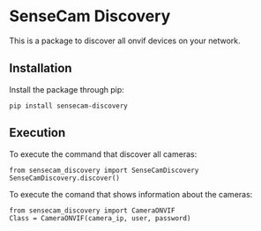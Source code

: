 # SenseCam Discovery
This is a package to discover all onvif devices on your network.
## Installation
Install the package through pip:
````
pip install sensecam-discovery
````
## Execution
To execute the command that discover all cameras:
````
from sensecam_discovery import SenseCamDiscovery
SenseCamDiscovery.discover()
````
To execute the comand that shows information about the cameras:
````
from sensecam_discovery import CameraONVIF
Class = CameraONVIF(camera_ip, user, password)
````